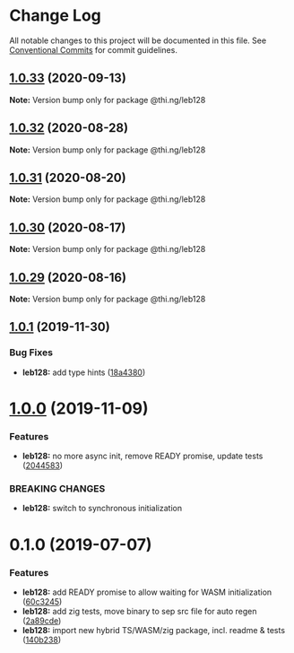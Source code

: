 # Change Log

All notable changes to this project will be documented in this file.
See [Conventional Commits](https://conventionalcommits.org) for commit guidelines.

## [1.0.33](https://github.com/thi-ng/umbrella/compare/@thi.ng/leb128@1.0.32...@thi.ng/leb128@1.0.33) (2020-09-13)

**Note:** Version bump only for package @thi.ng/leb128





## [1.0.32](https://github.com/thi-ng/umbrella/compare/@thi.ng/leb128@1.0.31...@thi.ng/leb128@1.0.32) (2020-08-28)

**Note:** Version bump only for package @thi.ng/leb128





## [1.0.31](https://github.com/thi-ng/umbrella/compare/@thi.ng/leb128@1.0.30...@thi.ng/leb128@1.0.31) (2020-08-20)

**Note:** Version bump only for package @thi.ng/leb128





## [1.0.30](https://github.com/thi-ng/umbrella/compare/@thi.ng/leb128@1.0.29...@thi.ng/leb128@1.0.30) (2020-08-17)

**Note:** Version bump only for package @thi.ng/leb128





## [1.0.29](https://github.com/thi-ng/umbrella/compare/@thi.ng/leb128@1.0.28...@thi.ng/leb128@1.0.29) (2020-08-16)

**Note:** Version bump only for package @thi.ng/leb128





## [1.0.1](https://github.com/thi-ng/umbrella/compare/@thi.ng/leb128@1.0.0...@thi.ng/leb128@1.0.1) (2019-11-30)

### Bug Fixes

* **leb128:** add type hints ([18a4380](https://github.com/thi-ng/umbrella/commit/18a4380336604f4a8fc890296d5c9dce5d9c0cd2))

# [1.0.0](https://github.com/thi-ng/umbrella/compare/@thi.ng/leb128@0.1.5...@thi.ng/leb128@1.0.0) (2019-11-09)

### Features

* **leb128:** no more async init, remove READY promise, update tests ([2044583](https://github.com/thi-ng/umbrella/commit/20445837f5af1891703e1c51fe8db56e69f11c86))

### BREAKING CHANGES

* **leb128:** switch to synchronous initialization

# 0.1.0 (2019-07-07)

### Features

* **leb128:** add READY promise to allow waiting for WASM initialization ([60c3245](https://github.com/thi-ng/umbrella/commit/60c3245))
* **leb128:** add zig tests, move binary to sep src file for auto regen ([2a89cde](https://github.com/thi-ng/umbrella/commit/2a89cde))
* **leb128:** import new hybrid TS/WASM/zig package, incl. readme & tests ([140b238](https://github.com/thi-ng/umbrella/commit/140b238))
